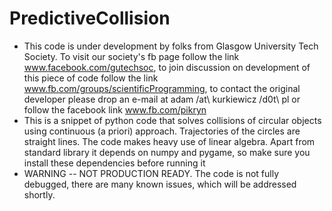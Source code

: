 PredictiveCollision
===================
- This code is under development by folks from Glasgow University Tech Society. To visit our society's fb page follow the link www.facebook.com/gutechsoc, to join discussion on development of this piece of code follow the link www.fb.com/groups/scientificProgramming, to contact the original developer please drop an e-mail at adam /at\ kurkiewicz /d0t\ pl or follow the facebook link www.fb.com/pikryn
- This is a snippet of python code that solves collisions of circular objects using continuous (a priori) approach. Trajectories of the circles are straight lines. The code makes heavy use of linear algebra. Apart from standard library it depends on numpy and pygame, so make sure you install these dependencies before running it
- WARNING -- NOT PRODUCTION READY. The code is not fully debugged, there are many known issues, which will be addressed shortly.
